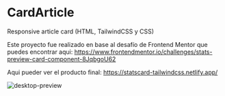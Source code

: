 # CardArticle
Responsive article card (HTML, TailwindCSS y CSS)

Este proyecto fue realizado en base al desafío de Frontend Mentor que puedes encontrar aqui:
https://www.frontendmentor.io/challenges/stats-preview-card-component-8JqbgoU62

Aqui pueder ver el producto final:
https://statscard-tailwindcss.netlify.app/

![desktop-preview](https://github.com/VickyAzola/CardStats/assets/116470398/a8a20f10-8fdb-4390-aa2b-054ea37a8729)
